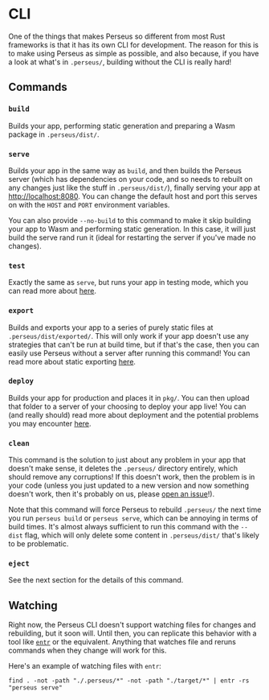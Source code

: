 # CLI

One of the things that makes Perseus so different from most Rust frameworks is that it has its own CLI for development. The reason for this is to make using Perseus as simple as possible, and also because, if you have a look at what's in `.perseus/`, building without the CLI is really hard!

## Commands

### `build`

Builds your app, performing static generation and preparing a Wasm package in `.perseus/dist/`.

### `serve`

Builds your app in the same way as `build`, and then builds the Perseus server (which has dependencies on your code, and so needs to rebuilt on any changes just like the stuff in `.perseus/dist/`), finally serving your app at <http://localhost:8080>. You can change the default host and port this serves on with the `HOST` and `PORT` environment variables.

You can also provide `--no-build` to this command to make it skip building your app to Wasm and performing static generation. In this case, it will just build the serve rand run it (ideal for restarting the server if you've made no changes).

### `test`

Exactly the same as `serve`, but runs your app in testing mode, which you can read more about [here](:testing/intro).

### `export`

Builds and exports your app to a series of purely static files at `.perseus/dist/exported/`. This will only work if your app doesn't use any strategies that can't be run at build time, but if that's the case, then you can easily use Perseus without a server after running this command! You can read more about static exporting [here](:exporting).

### `deploy`

Builds your app for production and places it in `pkg/`. You can then upload that folder to a server of your choosing to deploy your app live! You can (and really should) read more about deployment and the potential problems you may encounter [here](:deploying/intro).

### `clean`

This command is the solution to just about any problem in your app that doesn't make sense, it deletes the `.perseus/` directory entirely, which should remove any corruptions! If this doesn't work, then the problem is in your code (unless you just updated to a new version and now something doesn't work, then it's probably on us, please [open an issue](https://github.com/arctic-hen7/perseus)!).

Note that this command will force Perseus to rebuild `.perseus/` the next time you run `perseus build` or `perseus serve`, which can be annoying in terms of build times. It's almost always sufficient to run this command with the `--dist` flag, which will only delete some content in `.perseus/dist/` that's likely to be problematic.

### `eject`

See the next section for the details of this command.

## Watching

Right now, the Perseus CLI doesn't support watching files for changes and rebuilding, but it soon will. Until then, you can replicate this behavior with a tool like [`entr`](https://github.com/eradman/entr) or the equivalent. Anything that watches file and reruns commands when they change will work for this.

Here's an example of watching files with `entr`:

```
find . -not -path "./.perseus/*" -not -path "./target/*" | entr -rs "perseus serve"
```
